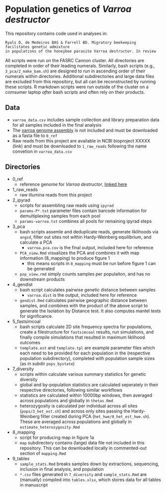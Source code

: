 # Population genetics of *Varroa destructor*

<!--- 
understand what each piece of code does...

describe repo, what is in each folder, instructions on how to run scripts, explain simlinks (and data not included)
explain where to find data (ncbi eventually) 
--->

This repository contains code used in analyses in:

```
Ryals D, de Medeiros BAS & Farrell BD. Migratory beekeeping facilitates genetic admixture 
in populations of the honeybee parasite Varroa destructor. In review
```

All scripts were run on the FASRC Cannon cluster. All directories are completed in order
of their leading numerals. Similarly, 
bash scripts (e.g., `3_pca/2_make_bam.sh`) are designed to
run in ascending order of their numerals within directories.
Additional subdirectories and large data files are excluded from this repository, 
but all can be reconstructed by running these scripts. R markdown scripts were run outside of the cluster on a comsumer laptop
*after* bash scripts and often rely on their products.

## Data
- `varroa_data.csv` includes sample collection and library preparation data for all samples included in the final analysis
- The [varroa genome assembly](https://www.ncbi.nlm.nih.gov/assembly/GCF_002443255.1) is not included and must be downloaded as a fasta file to `0_ref`
- Raw reads from this project are available in NCBI bioproject XXXXX (link) and must be downloaded to `1_raw_reads` following the name convetion in `varroa_data.csv`

##  Directories

- 0_ref
  - reference genome for *Varroa destructor*, [linked here](https://www.ncbi.nlm.nih.gov/assembly/GCF_002443255.1/)
- 1_raw_reads
  - raw illumina reads from this project
- 2_ipyrad
  - scripts for assembling raw reads using `ipyrad`
  - `params-P*.txt` parameter files contain barcode information for demultiplexing 
    samples from each pool
  - `params-varroa.txt` combines all pools for remaining ipyrad steps 
- 3_pca
  - bash scripts assemle and deduplicate reads, generate liklihoods via `angsd`, filter out
    sites not within Hardy-Weinberg equilibrium, and calculate a PCA
    - `varroa.pca.cov` is the final output, included here for reference
  - `PCA_view.Rmd` visualizes the PCA and combines it with map information (8_mapping) to produce figure 1
    - this means scripts in `8_mapping` must be run before figure 1 can be generated  
  - `pop_view.rmd` simply counts samples per populaiton, and has no downstream products
- 4_gendist
  - bash script calculates pairwise genetic distance between samples
    - `varroa.dist` is the output, included here for reference
  - `gendist.Rmd` calculates pairwise geographic distance between samples, and combines with the product of the above script
    to generate the Isolation by Distance test. It also computes mantel tests for significance.
- 5_fastsimcoal
  - bash scripts calculate 2D site frequency spectra for populations, create a filestructure for `fastsimcoal` results,
    run simulations, and finally compile simulations that resulted in maximum liklihood outcomes
  - `template.est` and `template.tpl` are example parameter files which each need to be provided for each
    population in the (respective population subdirectory), completed with population sample sizes (as in subdir `pops_bystate`)
- 7_diversity
  - scripts within calculate various summary statistics for genetic diversity
  - global and by-population statistics are calculated seperately in their respective directories, following similar workflows
  - statistics are calculated within 10000bp windows, then averaged across populations and globally in `thetas.Rmd`
  - heterozygosity is calculated per individual across all sites (`pops/3_het_est.sh`) and across only sites 
    passing the Hardy-Weinberg filter created during PCA (`het_hwe/0_het_est_hwe.sh`). These are averaged across populations and 
    globally in `estimate_heterozygosity.Rmd`
- 8_mapping
  - script for producing map in figure 1a
  - `map` subdirectory contains (large) data file not included in this repository. This
    can be downloaded locally in commented-out section of `mapping.Rmd`
- 9_tables
  - `sample_stats.Rmd` breaks samples down by extractions, sequencing, inclusion in final analysis, and population
  - `*.csv` files generated in `7_diversity` and `sample_stats.Rmd` are (manually) compiled into `tables.xlsx`, 
    which stores data for all tables in manuscript
